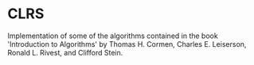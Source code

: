 # CLRS

Implementation of some of the algorithms contained in the book 'Introduction to Algorithms' by Thomas H. Cormen, Charles E. Leiserson, Ronald L. Rivest, and Clifford Stein.
